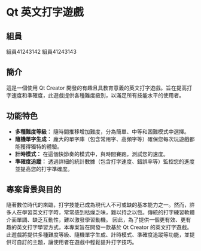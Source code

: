 # Qt 英文打字遊戲
## 組員
組員41243142
組員41243143
## 簡介
這是一個使用 Qt Creator 開發的有趣且具教育意義的英文打字遊戲。旨在提高打字速度和準確度，此遊戲提供各種難度級別，以滿足所有技能水平的使用者。

## 功能特色

*   **多種難度等級：** 隨時間推移增加難度，分為簡單、中等和困難模式中選擇。
*   **隨機單字生成：** 龐大的單字庫（包含常用字、高頻字等）確保您每次玩遊戲都能獲得獨特的體驗。
*   **計時模式：** 在這個快節奏的模式中，與時間賽跑，測試您的速度。
*   **準確度追蹤：** 透過詳細的統計數據（包含打字速度、錯誤率等）監控您的進度並提高您的打字準確度。

## 專案背景與目的
隨著數位時代的來臨，打字技能已成為現代人不可或缺的基本能力之一。然而，許多人在學習英文打字時，常常感到枯燥乏味，難以持之以恆。傳統的打字練習軟體介面單調、缺乏互動性，難以激發學習動機。
因此，為了提供一個更有效、更有趣的英文打字學習方式，本專案旨在開發一款基於 Qt Creator 的英文打字遊戲。 此遊戲將提供多種難度等級、隨機單字生成、計時模式、準確度追蹤等功能，並提供可自訂的主題，讓使用者在遊戲中輕鬆提升打字技巧。

